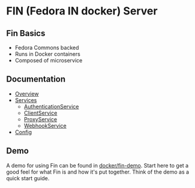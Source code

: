 # FIN (Fedora IN docker) Server

## Fin Basics
 - Fedora Commons backed
 - Runs in Docker containers
 - Composed of microservice

## Documentation

- [Overview](docs/README.md)
- [Services](services/README.md)
  - [AuthenticationService](docs/authentication-service/README.md)
  - [ClientService](docs/client-service/README.md)
  - [ProxyService](docs/proxy-service/README.md)
  - [WebhookService](docs/webhook-service/README.md)
- [Config](env-config.md)

## Demo

A demo for using Fin can be found in [docker/fin-demo](docker/fin-demo/README.md).  Start here to get a good feel for what Fin is and how it's put together.  Think of the demo as a quick start guide.
